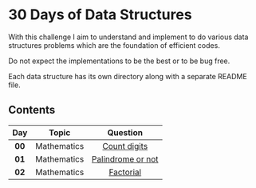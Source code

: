 # 30 Days of Data Structures

With this challenge I aim to understand and implement to do various data structures problems which are the foundation of efficient codes.

Do not expect the implementations to be the best or to be bug free. 

Each data structure has its own directory along with a separate README file.

## Contents
|Day         |Topic                                |Question                                          |
|:----------:|:-----------------------------------:|:------------------------------------------------:|
|**00**      |Mathematics                          |[Count digits](./count%20digits/)                 |
|**01**      |Mathematics                          |[Palindrome or not](./palidrome%20check/)         |
|**02**      |Mathematics                          |[Factorial](./factorial/)                         |

